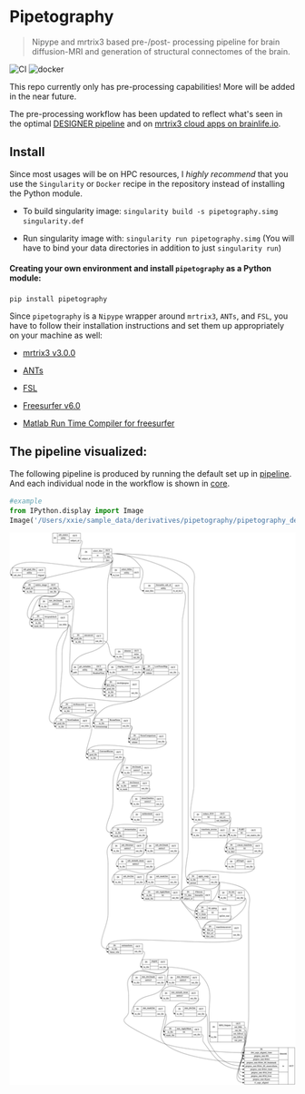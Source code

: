 # Pipetography
> Nipype and mrtrix3 based pre-/post- processing pipeline for brain diffusion-MRI and generation of structural connectomes of the brain.


![CI](https://github.com/axiezai/pipetography/workflows/CI/badge.svg)
![docker](https://img.shields.io/docker/v/axiezai/pipetography)

This repo currently only has pre-processing capabilities! More will be added in the near future.

The pre-processing workflow has been updated to reflect what's seen in the optimal [DESIGNER pipeline](http://www.sciencedirect.com/science/article/pii/S1053811918306827) and on [mrtrix3 cloud apps on brainlife.io](https://brainlife.io). 

## Install

Since most usages will be on HPC resources, I <em>highly recommend</em> that you use the `Singularity` or `Docker` recipe in the repository instead of installing the Python module.

 - To build singularity image: `singularity build -s pipetography.simg singularity.def`

 - Run singularity image with: `singularity run pipetography.simg` (You will have to bind your data directories in addition to just `singularity run`)

#### Creating your own environment and install `pipetography` as a Python module:

`pip install pipetography`

Since `pipetography` is a `Nipype` wrapper around `mrtrix3`, `ANTs`, and `FSL`, you have to follow their installation instructions and set them up appropriately on your machine as well:    
 - [mrtrix3 v3.0.0](https://mrtrix.readthedocs.io/en/latest/installation/before_install.html)
 
 - [ANTs](https://github.com/ANTsX/ANTs/wiki/Compiling-ANTs-on-Linux-and-Mac-OS)
     
 - [FSL](https://fsl.fmrib.ox.ac.uk/fsl/fslwiki/FslInstallation)
 
 - [Freesurfer v6.0](https://surfer.nmr.mgh.harvard.edu/fswiki/DownloadAndInstall)
 
 - [Matlab Run Time Compiler for freesurfer](https://surfer.nmr.mgh.harvard.edu/fswiki/MatlabRuntime)
 

The pipeline visualized:
---

The following pipeline is produced by running the default set up in [pipeline](https://axiezai.github.io/pipetography/pipeline/). And each individual node in the workflow is shown in [core](https://axiezai.github.io/pipetography/core/).

```python
#example
from IPython.display import Image
Image('/Users/xxie/sample_data/derivatives/pipetography/pipetography_detailed.png')
```




![png](docs/images/output_5_0.png)


